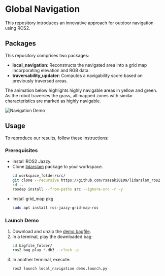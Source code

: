 
# Global Navigation

This repository introduces an innovative approach for outdoor navigation using ROS2.

## Packages

This repository comprises two packages:

- **local_navigation**: Reconstructs the navigated area into a grid map incorporating elevation and RGB data.
- **traversability_updater**: Computes a navigability score based on previously traversed areas.

The animation below highlights highly navigable areas in yellow and green. As the robot traverses the grass, all mapped zones with similar characteristics are marked as highly navigable.

![Navigation Demo](media/navigation_demo.gif)

## Usage

To reproduce our results, follow these instructions:

### Prerequisites

- Install ROS2 Jazzy.
- Clone [lidarslam](https://github.com/rsasaki0109/lidarslam_ros2) package to your workspace.
    ```sh
    cd workspace_folder/src/
    git clone --recursive https://github.com/rsasaki0109/lidarslam_ros2
    cd ..
    rosdep install --from-paths src --ignore-src -r -y
    ```
- Install grid_map pkg
    ```sh
    sudo apt install ros-jazzy-grid-map-ros
    ```

### Launch Demo

1. Download and unzip the [demo bagfile](https://urjc-my.sharepoint.com/:u:/g/personal/juancarlos_serrano_urjc_es/EQI9T9RNYuFJg6reV-pq-7IBjMEeEo7RxaJCudMs9IyRTg?e=hSNyQB).
2. In a terminal, play the downloaded bag:
    ```sh
    cd bagfile_folder/
    ros2 bag play *.db3 --clock -p
    ```
3. In another terminal, execute:
    ```sh
    ros2 launch local_navigation demo.launch.py
    ```




